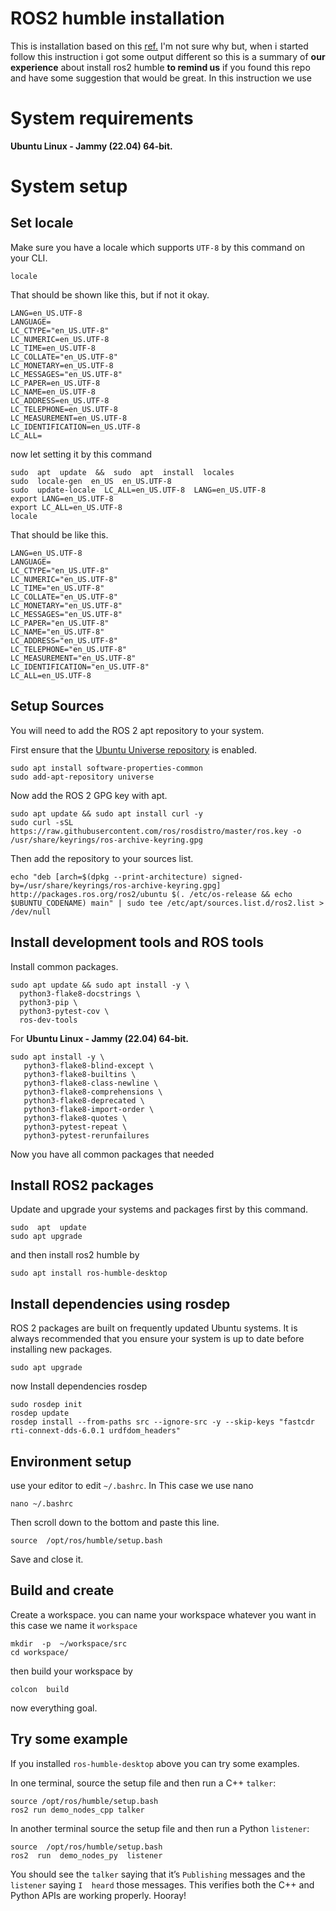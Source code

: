 # ROS2 humble installation 

This is installation based on this [ref.](https://docs.ros.org/en/humble/Installation/Alternatives/Ubuntu-Development-Setup.html) I'm not sure why but, when i started follow this instruction i got some output different so this is a summary of **our experience** about install ros2 humble **to remind us** if you found this repo and have some suggestion that would be great. In this instruction we use 

# System requirements

**Ubuntu Linux - Jammy (22.04) 64-bit.**

# System setup

## Set locale
Make sure you have a locale which supports `UTF-8` by this command on your CLI.

    locale
That should be shown like this, but if not it okay.

```
LANG=en_US.UTF-8
LANGUAGE=
LC_CTYPE="en_US.UTF-8"
LC_NUMERIC=en_US.UTF-8
LC_TIME=en_US.UTF-8
LC_COLLATE="en_US.UTF-8"
LC_MONETARY=en_US.UTF-8
LC_MESSAGES="en_US.UTF-8"
LC_PAPER=en_US.UTF-8
LC_NAME=en_US.UTF-8
LC_ADDRESS=en_US.UTF-8
LC_TELEPHONE=en_US.UTF-8
LC_MEASUREMENT=en_US.UTF-8
LC_IDENTIFICATION=en_US.UTF-8
LC_ALL=
```
now let setting it by this command
```
sudo  apt  update  &&  sudo  apt  install  locales
sudo  locale-gen  en_US  en_US.UTF-8
sudo  update-locale  LC_ALL=en_US.UTF-8  LANG=en_US.UTF-8
export LANG=en_US.UTF-8
export LC_ALL=en_US.UTF-8
locale
```
That should be like this.
```
LANG=en_US.UTF-8
LANGUAGE=
LC_CTYPE="en_US.UTF-8"
LC_NUMERIC="en_US.UTF-8"
LC_TIME="en_US.UTF-8"
LC_COLLATE="en_US.UTF-8"
LC_MONETARY="en_US.UTF-8"
LC_MESSAGES="en_US.UTF-8"
LC_PAPER="en_US.UTF-8"
LC_NAME="en_US.UTF-8"
LC_ADDRESS="en_US.UTF-8"
LC_TELEPHONE="en_US.UTF-8"
LC_MEASUREMENT="en_US.UTF-8"
LC_IDENTIFICATION="en_US.UTF-8"
LC_ALL=en_US.UTF-8
```
 
## Setup Sources

You will need to add the ROS 2 apt repository to your system.

First ensure that the  [Ubuntu Universe repository](https://help.ubuntu.com/community/Repositories/Ubuntu)  is enabled.
```
sudo apt install software-properties-common
sudo add-apt-repository universe
```
Now add the ROS 2 GPG key with apt.

```
sudo apt update && sudo apt install curl -y
sudo curl -sSL https://raw.githubusercontent.com/ros/rosdistro/master/ros.key -o /usr/share/keyrings/ros-archive-keyring.gpg
```
Then add the repository to your sources list.
```
echo "deb [arch=$(dpkg --print-architecture) signed-by=/usr/share/keyrings/ros-archive-keyring.gpg] http://packages.ros.org/ros2/ubuntu $(. /etc/os-release && echo $UBUNTU_CODENAME) main" | sudo tee /etc/apt/sources.list.d/ros2.list > /dev/null
```
## Install development tools and ROS tools

Install common packages.
```
sudo apt update && sudo apt install -y \
  python3-flake8-docstrings \
  python3-pip \
  python3-pytest-cov \
  ros-dev-tools
```
For  **Ubuntu Linux - Jammy (22.04) 64-bit.**
```
sudo apt install -y \
   python3-flake8-blind-except \
   python3-flake8-builtins \
   python3-flake8-class-newline \
   python3-flake8-comprehensions \
   python3-flake8-deprecated \
   python3-flake8-import-order \
   python3-flake8-quotes \
   python3-pytest-repeat \
   python3-pytest-rerunfailures
```
Now you have all common packages that needed

## Install ROS2 packages
Update and upgrade your systems and packages first by this command.
```
sudo  apt  update
sudo apt upgrade
```
and then install ros2 humble by
```
sudo apt install ros-humble-desktop
```

## Install dependencies using rosdep
ROS 2 packages are built on frequently updated Ubuntu systems. It is always recommended that you ensure your system is up to date before installing new packages.
```
sudo apt upgrade
```
now Install dependencies rosdep
```
sudo rosdep init
rosdep update
rosdep install --from-paths src --ignore-src -y --skip-keys "fastcdr rti-connext-dds-6.0.1 urdfdom_headers"
```
## Environment setup
use your editor to edit `~/.bashrc`. In This case we use nano
```
nano ~/.bashrc
```
Then scroll down to the bottom and paste this line.
```
source  /opt/ros/humble/setup.bash
```
Save and close it.


## Build and create
Create a workspace. you can name your workspace whatever you want in this case we name it `workspace` 
```
mkdir  -p  ~/workspace/src
cd workspace/
```
then build your workspace by
```
colcon  build
```
now everything goal.

## Try some example
If you installed  `ros-humble-desktop`  above you can try some examples.

In one terminal, source the setup file and then run a C++  `talker`:

```
source /opt/ros/humble/setup.bash
ros2 run demo_nodes_cpp talker
```
In another terminal source the setup file and then run a Python `listener`:
```
source  /opt/ros/humble/setup.bash
ros2  run  demo_nodes_py  listener
```
You should see the `talker` saying that it’s `Publishing` messages and the `listener` saying `I  heard` those messages. This verifies both the C++ and Python APIs are working properly. Hooray!

